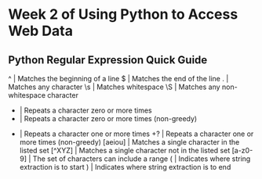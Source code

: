 # Week 2 of Using Python to Access Web Data

## Python Regular Expression Quick Guide

^	| Matches the beginning of a line
$	| Matches the end of the line
.	| Matches any character
\s | Matches whitespace
\S | Matches any non-whitespace character
*	| Repeats a character zero or more times
* | Repeats a character zero or more times (non-greedy)
+	| Repeats a character one or more times
+? | Repeats a character one or more times (non-greedy)
[aeiou]	| Matches a single character in the listed set
[^XYZ] | Matches a single character not in the listed set
[a-z0-9] | The set of characters can include a range
(	| Indicates where string extraction is to start
)	| Indicates where string extraction is to end


